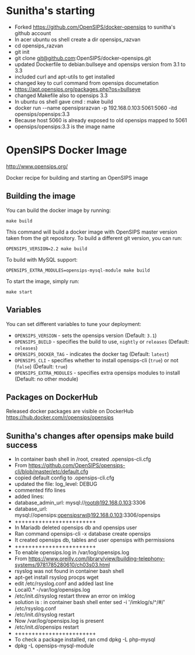 # Sunitha's starting
 * Forked https://github.com/OpenSIPS/docker-opensips to sunitha's github account
 * In acer ubuntu os shell create a dir opensips_razvan
 * cd opensips_razvan
 * git init
 * git clone git@github.com:OpenSIPS/docker-opensips.git
 * updated Dockerfile to debian:bullseye and opensips version from 3.1 to 3.3
 * included curl and apt-utils to get installed  
 * changed key to curl command from opensips documetation 
 * https://apt.opensips.org/packages.php?os=bullseye
 * changed Makefile also to opensips 3.3
 * In ubuntu os shell gave cmd : make build
 * docker run --name opensipsrazvan -p 192.168.0.103:5061:5060 -itd opensips/opensips:3.3 
 * Because host 5060 is already exposed to old opensips mapped to 5061
 * opensips/opensips:3.3 is the image name



# OpenSIPS Docker Image
http://www.opensips.org/

Docker recipe for building and starting an OpenSIPS image

## Building the image
You can build the docker image by running:
```
make build
```

This command will build a docker image with OpenSIPS master version taken from
the git repository. To build a different git version, you can run:
```
OPENSIPS_VERSION=2.2 make build
```

To build with MySQL support:
```
OPENSIPS_EXTRA_MODULES=opensips-mysql-module make build
```

To start the image, simply run:
```
make start
```

## Variables
You can set different variables to tune your deployment:
 * `OPENSIPS_VERSION` - sets the opensips version (Default: `3.1`)
 * `OPENSIPS_BUILD` - specifies the build to use, `nightly` or `releases` (Default: `releases`)
 * `OPENSIPS_DOCKER_TAG` - indicates the docker tag (Default: `latest`)
 * `OPENSIPS_CLI` - specifies whether to install opensips-cli (`true`) or not (`false`) (Default: `true`)
 * `OPENSIPS_EXTRA_MODULES` - specifies extra opensips modules to install (Default: no other module)

## Packages on DockerHub

Released docker packages are visible on DockerHub
https://hub.docker.com/r/opensips/opensips



## Sunitha's changes after opensips make build success
 * In container bash shell in /root, created .opensips-cli.cfg
 * From https://github.com/OpenSIPS/opensips-cli/blob/master/etc/default.cfg
 * copied default config to .opensips-cli.cfg
 * updated the file: log_level: DEBUG
 * commented fifo lines 
 * added lines: 
 * database_admin_url: mysql://root@192.168.0.103:3306
 * database_url: mysql://opensips:opensipsrw@192.168.0.103:3306/opensips
 * ++++++++++++++++++++++++
 * In Mariadb deleted opensips db and opensips user
 * Ran command opensips-cli -x database create opensips
 * It created opensips db, tables  and user opensips with permissions
 * ++++++++++++++++++++++++
 * To enable opensips.log in /var/log/opensips.log
 * From https://www.oreilly.com/library/view/building-telephony-systems/9781785280610/ch03s03.html
 * rsyslog was not found in container bash shell
 * apt-get install rsyslog procps wget
 * edit /etc/rsyslog.conf and added last line 
 * Local0.*                      -/var/log/opensips.log
 * /etc/init.d/rsyslog restart threw an error on imklog 
 * solution is : in container bash shell enter sed -i '/imklog/s/^/#/' /etc/rsyslog.conf
 * /etc/init.d/rsyslog restart
 * Now /var/log/opensips.log is present
 * /etc/init.d/opensips restart
 * ++++++++++++++++++++++++
 * To check a package installed, ran cmd  dpkg -L php-mysql 
 * dpkg -L opensips-mysql-module 
